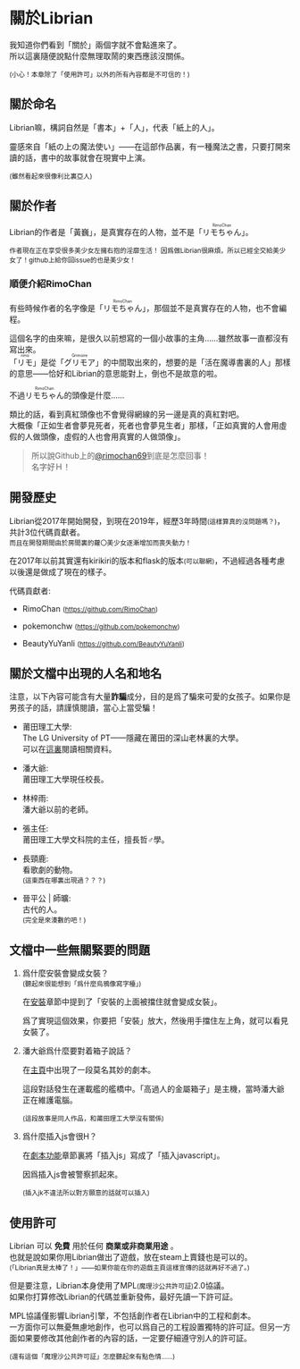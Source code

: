 # 關於Librian

我知道你們看到「關於」兩個字就不會點進來了。   
所以這裏隨便說點什麼無理取鬧的東西應該沒關係。

<small>(小心！本章除了「使用許可」以外的所有內容都是不可信的！)</small>

## 關於命名

Librian嘛，構詞自然是「書本」+「人」，代表「紙上的人」。  

靈感來自「紙の上の魔法使い」——在這部作品裏，有一種魔法之書，只要打開來讀的話，書中的故事就會在現實中上演。

<small>(雖然看起來很像利比裏亞人)</small>

## 關於作者

Librian的作者是「黃巍」，是真實存在的人物，並不是「<ruby>リモちゃん<rt>RimoChan</rt></ruby>」。

<small>
作者現在正在享受很多美少女左擁右抱的淫靡生活！  
因爲做Librian很麻煩，所以已經全交給美少女了！github上給你回issue的也是美少女！
</small>

### 順便介紹RimoChan

有些時候作者的名字像是「<ruby>リモちゃん<rt>RimoChan</rt></ruby>」，那個並不是真實存在的人物，也不會編程。

這個名字的由來嘛，是很久以前想寫的一個小故事的主角……雖然故事一直都沒有寫出來。  
「<ruby>リモ<rt>rimo</rt></ruby>」是從「<ruby>グリモア<rt>Grimoire</rt></ruby>」的中間取出來的，想要的是「活在魔導書裏的人」那樣的意思——恰好和Librian的意思能對上，倒也不是故意的啦。

不過<ruby>リモちゃん<rt>RimoChan</rt></ruby>的頭像是什麼……

類比的話，看到真紅頭像也不會覺得網線的另一邊是真的真紅對吧。   
大概像「正如生者會夢見死者，死者也會夢見生者」那樣，「正如真實的人會用虛假的人做頭像，虛假的人也會用真實的人做頭像」。

> 所以說Github上的[@rimochan69](https://github.com/rimochan69)到底是怎麼回事！  
> 名字好Ｈ！

## 開發歷史

Librian從2017年開始開發，到現在2019年，經歷3年時間<small>(這樣算真的沒問題嗎？)</small>，共計3位代碼貢獻者。  
<small>而且在開發期間由於房間裏的蘿〇美少女逐漸增加而喪失動力！</small>

在2017年以前其實還有kirikiri的版本和flask的版本<small>(可以聯網)</small>，不過經過各種考慮以後還是做成了現在的樣子。

代碼貢獻者: 



+ RimoChan <small>(<https://github.com/RimoChan>)</small>

+ pokemonchw <small>(<https://github.com/pokemonchw>)</small>

+ BeautyYuYanli <small>(<https://github.com/BeautyYuYanli>)</small>


## 關於文檔中出現的人名和地名

注意，以下內容可能含有大量**詐騙**成分，目的是爲了騙來可愛的女孩子。如果你是男孩子的話，請謹慎閱讀，當心上當受騙！

+ 莆田理工大學:   
    The LG University of PT——隱藏在莆田的深山老林裏的大學。  
    可以在[這裏](https://rimochan.github.io/LG-University/index.html)閱讀相關資料。

+ 潘大爺:   
    莆田理工大學現任校長。

+ 林梓雨:   
    潘大爺以前的老師。

+ 張主任:   
    莆田理工大學文科院的主任，擅長哲♂學。
    
+ 長頸鹿:   
    看歌劇的動物。   
    <small>(這東西在哪裏出現過？？？)</small>

+ 晉平公 | 師曠:      
    古代的人。   
    <small>(完全是來湊數的吧！)</small>

## 文檔中一些無關緊要的問題

1. 爲什麼安裝會變成女裝？  
    <small>(聽起來很能想到「爲什麼烏鴉像寫字檯」)</small>

    在[安裝](../第一次使用/安裝.md)章節中提到了「安裝的上面被擋住就會變成女裝」。
 
    爲了實現這個效果，你要把「安裝」放大，然後用手擋住左上角，就可以看見女裝了。

2. 潘大爺爲什麼要對着箱子說話？

    在[主頁](../主頁.md)中出現了一段莫名其妙的劇本。

    這段對話發生在運載艦的艦橋中。「高過人的金屬箱子」是主機，當時潘大爺正在維護電腦。

    <small>(這段故事是同人作品，和莆田理工大學沒有關係)</small>

3. 爲什麼插入js會很H？
    
    在[劇本功能](../用戶指南/劇本功能.md)章節裏將「插入js」寫成了「插入javascript」。

    因爲插入js會被警察抓起來。

    <small>(插入jk不違法所以對方願意的話就可以插入)</small>

## 使用許可

Librian 可以 **免費** 用於任何 **商業或非商業用途** 。   
也就是說如果你用Librian做出了遊戲，放在steam上賣錢也是可以的。   
<small>(「Librian真是太棒了！」——如果你能在你的遊戲主頁這樣宣傳的話就再好不過了。)</small>

但是要注意，Librian本身使用了MPL<small>(魔理沙公共許可証)</small>2.0協議。   
如果你打算修改Librian的代碼並重新發佈，最好先讀一下許可証。  

MPL協議僅影響Librian引擎，不包括創作者在Librian中的工程和劇本。  
一方面你可以無憂無慮地創作，也可以爲自己的工程設置獨特的許可証。但另一方面如果要修改其他創作者的內容的話，一定要仔細遵守別人的許可証。

<small>(還有這個「魔理沙公共許可証」怎麼聽起來有點色情……)</small>
